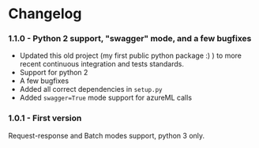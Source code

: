 # Changelog

### 1.1.0 - Python 2 support, "swagger" mode, and a few bugfixes 

 * Updated this old project (my first public python package :) ) to more recent continuous integration and tests standards.
 * Support for python 2
 * A few bugfixes
 * Added all correct dependencies in `setup.py`
 * Added `swagger=True` mode support for azureML calls
 
### 1.0.1 - First version

Request-response and Batch modes support, python 3 only.
